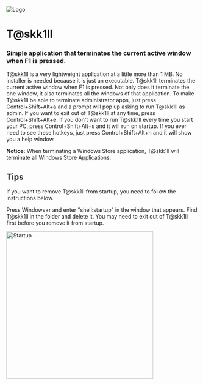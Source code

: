 ![Logo](https://user-images.githubusercontent.com/86068565/126179236-917923cc-24c5-4804-a8d9-64685abe13b9.png)
# T@skk1ll
### Simple application that terminates the current active window when F1 is pressed.

T@skk1ll is a very lightweight application at a little more than 1 MB. No installer is needed because it is just an executable. T@skk1ll terminates the current active window when F1 is pressed. Not only does it terminate the one window, it also terminates all the windows of that application. To make T@skk1ll be able to terminate administrator apps, just press Control+Shift+Alt+a and a prompt will pop up asking to run T@skk1ll as admin. If you want to exit out of T@skk1ll at any time, press Control+Shift+Alt+e. If you don't want to run T@skk1ll every time you start your PC, press Control+Shift+Alt+s and it will run on startup. If you ever need to see these hotkeys, just press Control+Shift+Alt+h and it will show you a help window. 

**Notice:** When terminating a Windows Store application, T@skk1ll will terminate all Windows Store Applications.

## Tips 
If you want to remove T@skk1ll from startup, you need to follow the instructions below.

Press Windows+r and enter "shell:startup" in the window that appears. Find T@skk1ll in the folder and delete it. You may need to exit out of T@skk1ll first before you remove it from startup. 

<img width="385" alt="Startup" src="https://user-images.githubusercontent.com/86068565/126178636-adbddb17-9143-4f5e-9abb-260c9efe0cb5.png">

